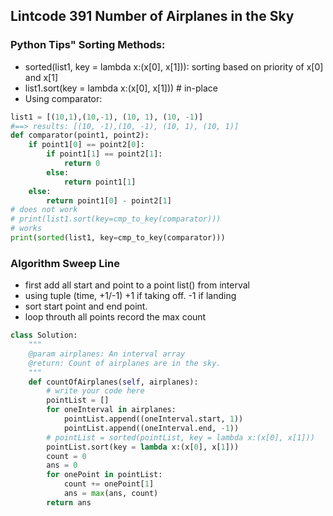 ## Lintcode 391 Number of Airplanes in the Sky
### Python Tips" Sorting Methods:
- sorted(list1, key = lambda x:(x[0], x[1])): sorting based on priority of x[0] and x[1]
- list1.sort(key = lambda x:(x[0], x[1])) # in-place
- Using comparator:
``` python
list1 = [(10,1),(10,-1), (10, 1), (10, -1)]
#==> results: [(10, -1),(10, -1), (10, 1), (10, 1)]
def comparator(point1, point2):
    if point1[0] == point2[0]:
        if point1[1] == point2[1]:
            return 0
        else:
            return point1[1]
    else:
        return point1[0] - point2[1]
# does not work
# print(list1.sort(key=cmp_to_key(comparator)))
# works
print(sorted(list1, key=cmp_to_key(comparator)))
```

### Algorithm Sweep Line

- first add all start and point to a point list() from interval
- using tuple (time, +1/-1) +1 if taking off. -1 if landing
- sort start point and end point. 
- loop throuth all points record the max count


```python
class Solution:
    """
    @param airplanes: An interval array
    @return: Count of airplanes are in the sky.
    """
    def countOfAirplanes(self, airplanes):
        # write your code here
        pointList = []
        for oneInterval in airplanes:
            pointList.append((oneInterval.start, 1))
            pointList.append((oneInterval.end, -1))
        # pointList = sorted(pointList, key = lambda x:(x[0], x[1]))
        pointList.sort(key = lambda x:(x[0], x[1]))
        count = 0
        ans = 0
        for onePoint in pointList:
            count += onePoint[1]
            ans = max(ans, count)
        return ans
```
